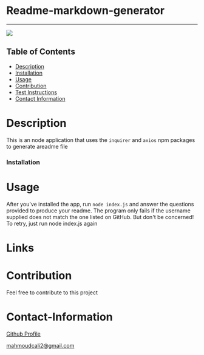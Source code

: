 # Readme-markdown-generator
  ----
  <a href="https://img.shields.io/badge/License-undefined-brightgreen"><img src="https://img.shields.io/badge/License-undefined-brightgreen"></a>
  ## Table of Contents
  - [Description](#description)
  - [Installation](#installation)
  - [Usage](#usage)
  - [Contribution](#contribution)
  - [Test Instructions](#test-instructions)
  - [Contact Information](#contact-information)
  # Description
  This is an node application that uses the `inquirer` and `axios` npm packages to generate areadme file
  ### Installation
  
  # Usage
  After you've installed the app, run `node index.js` and answer the questions provided to produce your readme. The program only fails if the username supplied does not match the  one listed on GitHub. But don't be concerned! To retry, just run node index.js again

  # Links
  
 # Contribution
  Feel free to contribute to this project 

  # Contact-Information
  [Github Profile](https://github.com/Mahmoudcali02)

  mahmoudcali2@gmail.com
  